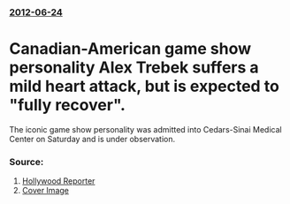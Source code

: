### [2012-06-24](/news/2012/06/24/index.md)

# Canadian-American game show personality Alex Trebek suffers a mild heart attack, but is expected to "fully recover". 

The iconic game show personality was admitted into Cedars-Sinai Medical Center on Saturday and is under observation.


### Source:

1. [Hollywood Reporter](http://www.hollywoodreporter.com/news/jeopardy-alex-trebek-heart-attack-341331)
1. [Cover Image](http://cdn2.thr.com/sites/default/files/2011/07/trebek_tuxedo_a_p.jpg)

